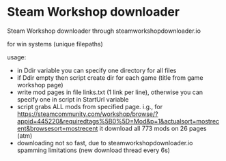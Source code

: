 # Steam Workshop downloader
Steam Workshop downloader through steamworkshopdownloader.io

for win systems (unique filepaths)

usage: 
- in Ddir variable you can specify one directory for all files
- if Ddir empty then script create dir for each game (title from game workshop page)
- write mod pages in file links.txt (1 link per line), otherwise you can specify one in script in StartUrl variable 
- script grabs ALL mods from specified page. i.g., for https://steamcommunity.com/workshop/browse/?appid=445220&requiredtags%5B0%5D=Mod&p=1&actualsort=mostrecent&browsesort=mostrecent it download all 773 mods on 26 pages (atm)
- downloading not so fast, due to steamworkshopdownloader.io spamming limitations (new download thread every 6s)
